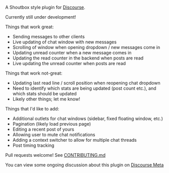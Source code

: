 A Shoutbox style plugin for [Discourse](http://discourse.org).

Currently still under development!

Things that work great:
- Sending messages to other clients
- Live updating of chat window with new messages
- Scrolling of window when opening dropdown / new messages come in
- Updating unread counter when a new message comes in
- Updating the read counter in the backend when posts are read
- Live updating the unread counter when posts are read

Things that work not-great:
- Updating last read line / scroll position when reopening chat dropdown
- Need to identify which stats are being updated (post count etc.), and which stats should be updated
- Likely other things; let me know!

Things that I'd like to add:
- Additional outlets for chat windows (sidebar, fixed floating window, etc.)
- Pagination (likely load previous page)
- Editing a recent post of yours
- Allowing user to mute chat notifications
- Adding a context switcher to allow for multiple chat threads
- Post timing tracking

Pull requests welcome! See [CONTRIBUTING.md](./CONTRIBUTING.md)

You can view some ongoing discussion about this plugin on [Discourse Meta](https://meta.discourse.org/t/has-anyone-built-something-for-informal-status-updates-chat/10550)
